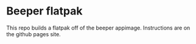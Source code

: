 # Beeper flatpak

This repo builds a flatpak off of the beeper appimage. Instructions are on the github pages site.

